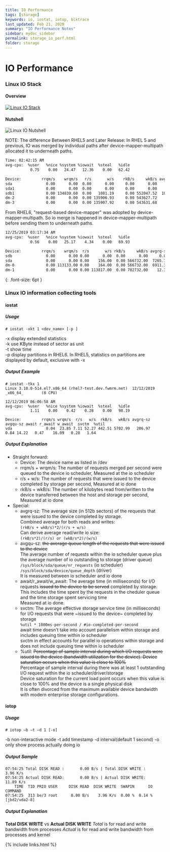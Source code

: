 ```yaml
---
title: IO Performance
tags: [storage]
keywords: io, iostat, iotop, blktrace 
last_updated: Feb 21, 2020
summary: "IO Performance Notes"
sidebar: mydoc_sidebar
permalink: storage_io_perf.html
folder: storage
---
```


IO Performance
======

### Linux IO Stack

#### Overview  
[![Linux IO Stack](images/storage/Linux-storage-stack-diagram_v4.10.png)](https://www.thomas-krenn.com/en/wiki/Linux_Storage_Stack_Diagram)

#### Nutshell  
![Linux IO Nutshell](images/storage/io.png)

NOTE: The difference Between RHEL5 and Later Release:
In RHEL 5 and previous, IO was merged by individual paths after device-mapper-multipath allocated it to underneath paths.
```bash
Time: 02:42:15 AM
avg-cpu:  %user   %nice %system %iowait  %steal   %idle
           0.75    0.00   24.47   12.36    0.00   62.42

Device:         rrqm/s    wrqm/s   r/s       w/s    rkB/s     wkB/s avgrq-sz avgqu-sz   await  svctm  %util
sda               0.00      0.00  0.00      0.00     0.00      0.00     0.00     0.00    0.00   0.00   0.00
sda1              0.00      0.00  0.00      0.00     0.00      0.00     0.00     0.00    0.00   0.00   0.00 sdb               0.00 134838.61  0.00   1081.19     0.00 552047.52  1021.19   105.60   99.01   0.92  99.21
sdb1              0.00 134839.60  0.00   1081.19     0.00 552047.52  1021.19   105.60   99.01   0.92  99.21
dm-2              0.00      0.00  0.00 135906.93     0.00 543627.72     8.00 13423.23   99.65   0.01  99.50
dm-3              0.00      0.00  0.00 135907.92     0.00 543631.68     8.00 13386.22   99.65   0.01  99.31
```

From RHEL6, "request-based device-mapper" was adopted by device-mapper-multipath. So io merge is happened in device-mapper-multipath before sending them to underneath paths.

```bash
12/25/2019 03:17:34 AM
avg-cpu:  %user   %nice %system %iowait  %steal   %idle
           0.56    0.00   25.17    4.34    0.00   69.93

Device:         rrqm/s    wrqm/s  r/s       w/s rkB/s     wkB/s avgrq-sz  avgqu-sz  await r_await w_await svctm  %util
sdb               0.00      0.00 0.00      0.00  0.00      0.00     0.00      0.00   0.00    0.00    0.00  0.00   0.00
sda               0.00      0.00 0.00    156.00  0.00 566732.00  7265.79     34.56 220.37    0.00  220.37  6.41 100.00
dm-0              0.00 113133.00 0.00    164.00  0.00 566732.00  6911.37    150.71 846.07    0.00  846.07  6.10 100.00
dm-1              0.00      0.00 0.00 113817.00  0.00 702732.00    12.35 111791.51 896.90    0.00  896.90  0.01 100.10
```
{: .font-size: 6pt }

### Linux IO information collecting tools
#### iostat
##### Usage
```
# iostat -xkt 1 <dev_name> [-p ]
```
-x    display extended statistics  
-k    use KByte instead of sector as unit  
-t    show time  
-p    display partitions in RHEL6. In RHEL5, statistics on partitions are displayed by default, exclusive with -x  

##### Output Example
```
# iostat -tkx 1
Linux 3.10.0-514.el7.x86_64 (rhel7-test.dev.fwmrm.net)  12/12/2019      _x86_64_        (8 CPU)

12/12/2019 06:06:58 AM
avg-cpu:  %user   %nice %system %iowait  %steal   %idle
           1.11    0.00    0.42    0.28    0.00   98.19

Device:         rrqm/s wrqm/s  r/s   w/s  rkB/s   wkB/s avgrq-sz avgqu-sz await r_await w_await  svctm  %util
vda               0.04  23.85 7.11 52.27 442.51 5702.99   206.97     0.84 14.22   0.47    16.09   0.28   1.64
```

##### Output Explanation
- Straight forward:  
    - Device: The device name as listed in /dev  
    - rrqm/s + wrqm/s: The number of requests merged per second were queued to the device io scheduler, Measured at the io scheduler
    - r/s + w/s: The number of requests that were issued to the device completed by storage per second, Measured at io done
    - rkB/s + wkB/s: The number of kilobytes read from/written to the device transferred between the host and storage per second, Measured at io done
- Special:
    - avgrq-sz:
    The average size (in 512b sectors) of the requests that were issued to the device completed by storage.  
    Combined average for both reads and writes:  
    `(rkB/s + wkB/s)*2/(r/s + w/s)`  
    Can derive average read/write io size:     
    `(rkB/s*2)/(r/s) or (wkB/s*2)/(w/s)`
    - avgqu-sz:
    ~~the average queue length of the requests that were issued to the device~~  
    The average number of requests within the io scheduler queue plus the average number of io outstanding to storage (driver queue)  
    `/sys/block/sda/queue/nr_requests` (io scheduler)  
    `/sys/block/sda/device/queue_depth` (driver)  
    It is measured between io scheduler and io done
    - await/r_await/w_await:
    The average time (in milliseconds) for I/O requests ~~issued to the device to be served~~ completed by storage. This includes the time spent by the requests in the cheduler queue and the time storage spent servicing time  
    Measured at io done.
    - svctm:
    The average effective storage service time (in milliseconds) for I/O requests that were ~issued to the device~ completed by storage  
    `%util * 1000ms-per-second / #io-completed-per-second`  
    await time doesn’t take into account parallelism within storage and includes queuing time within io scheduler  
    svctm in effect accounts for parallel io operations within storage and does not include queuing time within io scheduler  
    - %util:
    ~~Percentage of sample interval during which I/O requests were issued to the device (bandwidth utilization for the device). Device saturation occurs when this value is close to 100%~~   
    Percentage of sample interval during there was at least 1 outstanding I/O request within the io scheduler/driver/storage  
    Device saturation for the current load point occurs when this value is close to 100% and the device is a single physical disk  
    It is often divorced from the maximum available device bandwidth with modern enterprise storage configurations.  

#### iotop
##### Usage
```
# iotop –b –t –d 1 [-o]
```
-b    non-interactive mode
-t    add timestamp
-d    interval(default 1 second)
-o    only show process actually doing io

##### Output Sample
```
07:54:25 Total DISK READ :       0.00 B/s | Total DISK WRITE :       3.96 K/s
07:54:25 Actual DISK READ:       0.00 B/s | Actual DISK WRITE:      11.89 K/s
    TIME  TID PRIO USER     DISK READ  DISK WRITE  SWAPIN      IO    COMMAND
07:54:25  313 be/3 root      0.00 B/s    3.96 K/s  0.00 %  0.14 % [jbd2/vda2-8]
```

##### Output Explanation
**Total DISK WRITE** vs **Actual DISK WRITE**
     *Total* is for read and write bandwidth from processes
     *Actual* is for read and write bandwidth from processes and kernel





{% include links.html %}
